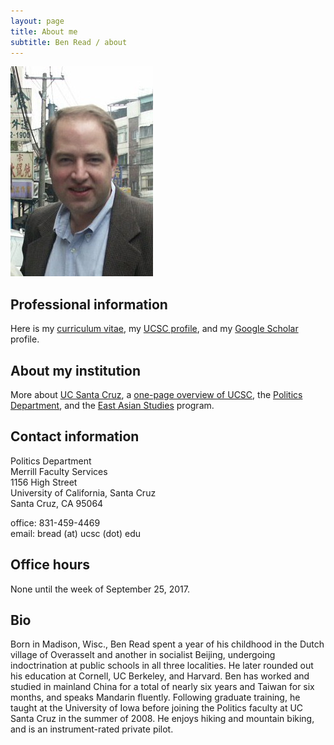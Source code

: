 ```yaml
---
layout: page
title: About me
subtitle: Ben Read / about
---
```


![photo of ben read](BLR_Taipei_2006-03-21.jpg)

## Professional information

Here is my [curriculum vitae](BenRead-CurriculumVitae.pdf), my [UCSC profile](http://politics.ucsc.edu/faculty/singleton.php?&singleton=true&cruz_id=bread), and my [Google Scholar](http://scholar.google.com/citations?user=4f7G7WAAAAAJ) profile.

## About my institution

More about [UC Santa Cruz](http://www.ucsc.edu/), a [one-page overview of UCSC](UCSC_on_One_Page.htm), the [Politics Department](http://politics.ucsc.edu), and the [East Asian Studies](http://eastasianstudies.ucsc.edu/index.html) program.

## Contact information

Politics Department  
Merrill Faculty Services  
1156 High Street  
University of California, Santa Cruz  
Santa Cruz, CA 95064

office: 831-459-4469  
email: bread (at) ucsc (dot) edu

## Office hours

None until the week of September 25, 2017.

## Bio
Born in Madison, Wisc., Ben Read spent a year of his childhood in the Dutch village of Overasselt and another in socialist Beijing, undergoing indoctrination at public schools in all three localities. He later rounded out his education at Cornell, UC Berkeley, and Harvard. Ben has worked and studied in mainland China for a total of nearly six years and Taiwan for six months, and speaks Mandarin fluently. Following graduate training, he taught at the University of Iowa before joining the Politics faculty at UC Santa Cruz in the summer of 2008. He enjoys hiking and mountain biking, and is an instrument-rated private pilot.
